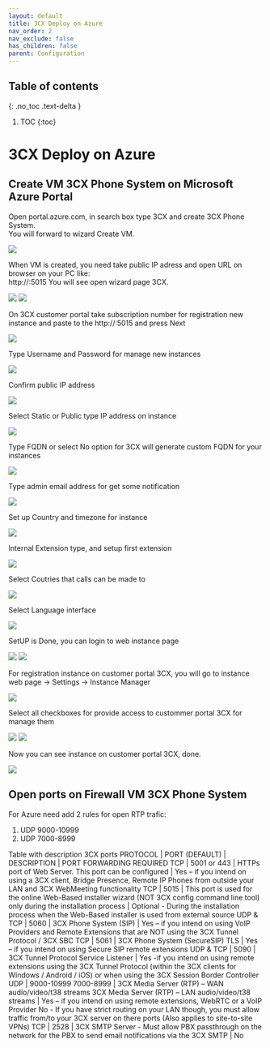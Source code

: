 ```yaml
---
layout: default
title: 3CX Deploy on Azure 
nav_order: 2
nav_exclude: false
has_children: false
parent: Configuration
---
```

## Table of contents
{: .no_toc .text-delta }

1. TOC 
{:toc}
# 3CX Deploy on Azure

## Create VM 3CX Phone System on Microsoft Azure Portal  
Open portal.azure.com, in search box type 3CX and create 3CX Phone System.  
You will forward to wizard Create VM.
  
![](images/3CX_deploy_azure_01.png)
  
When VM is created, you need take public IP adress and open URL on browser on your PC like:   
http://<public IP VM>:5015
You will see open wizard page 3CX.  
  
![](images/3CX_deploy_azure_02.png)
![](images/3CX_deploy_azure_03.png)

On 3CX customer portal take subscription number for registration new instance and paste to the http://<public IP VM>:5015 and press Next   

![](images/3CX_deploy_azure_04.png)  
  
Type Username and Password for manage new instances   
  
![](images/3CX_deploy_azure_05.png)
  
Confirm public IP address  
  
![](images/3CX_deploy_azure_06.png)
  
Select Static or Public type IP address on instance  
  
![](images/3CX_deploy_azure_07.png)
  
Type FQDN or select No option for 3CX will generate custom FQDN for your instances  
  
![](images/3CX_deploy_azure_08.png)
  
Type admin email address for get some notification   
  
![](images/3CX_deploy_azure_09.png)
  
Set up Country and timezone for instance   
  
![](images/3CX_deploy_azure_10.png)
  
Internal Extension type, and setup first extension  
  
![](images/3CX_deploy_azure_11.png)
  
Select Coutries that calls can be made to  
  
![](images/3CX_deploy_azure_12.png)
  
Select Language interface  

![](images/3CX_deploy_azure_13.png)
  
SetUP is Done, you can login to web instance page   

![](images/3CX_deploy_azure_14.png)
![](images/3CX_deploy_azure_15.png)

For registration instance on customer portal 3CX, you will go to instance web page -> Settings -> Instance Manager  

![](images/3CX_deploy_azure_17.png)
  
Select all checkboxes for provide access to custommer portal 3CX for manage them  
  
![](images/3CX_deploy_azure_18.png)
![](images/3CX_deploy_azure_19.png)
  
Now you can see instance on customer portal 3CX, done. 
  
![](images/3CX_deploy_azure_16.png)

## Open ports on Firewall VM 3CX Phone System 

For Azure need add 2 rules for open RTP trafic:  
1. UDP 9000-10999  
2. UDP 7000-8999  
  
Table with description 3CX ports
PROTOCOL | PORT (DEFAULT) | DESCRIPTION | PORT FORWARDING REQUIRED
TCP | 5001 or 443 | HTTPs port of Web Server. This port can be configured | Yes – if you intend on using a 3CX client, Bridge Presence, Remote IP Phones from outside your LAN and 3CX WebMeeting functionality
TCP | 5015 | This port is used for the online Web-Based installer wizard (NOT 3CX config command line tool) only during the installation process | Optional - During the installation process when the Web-Based installer is used from external source
UDP & TCP | 5060 | 3CX Phone System (SIP) | Yes – if you intend on using VoIP Providers and Remote Extensions that are NOT using the 3CX Tunnel Protocol / 3CX SBC
TCP | 5061 | 3CX Phone System (SecureSIP) TLS | Yes – if you intend on using Secure SIP remote extensions
UDP & TCP | 5090 | 3CX Tunnel Protocol Service Listener | Yes -if you intend on using remote extensions using the 3CX Tunnel Protocol (within the 3CX clients for Windows / Android / iOS) or when using the 3CX Session Border Controller
UDP | 9000-10999 7000-8999 | 3CX Media Server (RTP) – WAN audio/video/t38 streams  3CX Media Server (RTP) – LAN audio/video/t38 streams | Yes – if you intend on using remote extensions, WebRTC or a VoIP Provider  No - If you have strict routing on your LAN though, you must allow traffic from/to your 3CX server on there ports (Also applies to site-to-site VPNs)
TCP | 2528 | 3CX SMTP Server - Must allow PBX passthrough on the network for the PBX to send email notifications via the 3CX SMTP | No


